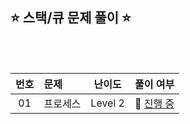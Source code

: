 ## ⭐️ 스택/큐 문제 풀이 ⭐️ 

<br>

<!-- 💭 [진행 중]  ✔️ [완료] -->

<br>

| **번호** | **문제** | **난이도** | **풀이 여부** |
|:--------:|:--------|:----------:|:-----------:|
| 01 | 프로세스 | Level 2 | 💭 [진행 중](https://github.com/yuuforest/Programmers/tree/main/python/%EC%8A%A4%ED%83%9D%ED%81%90)|
